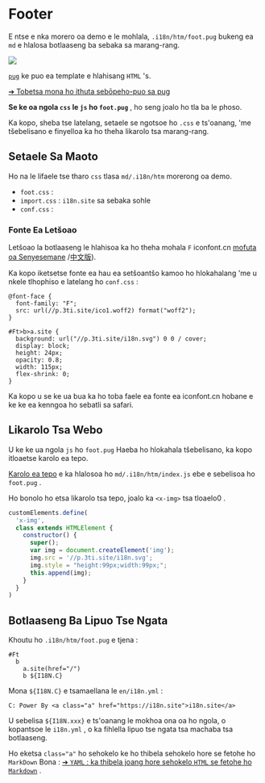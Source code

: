 # Footer

E ntse e nka morero oa demo e le mohlala, `.i18n/htm/foot.pug` bukeng ea `md` e hlalosa botlaaseng ba sebaka sa marang-rang.

![](https://p.3ti.site/1721286077.avif)

[`pug`](https://pugjs.org) ke puo ea template e hlahisang `HTML` 's.

[➔ Tobetsa mona ho ithuta sebōpeho-puo sa pug](https://pugjs.org)

**Se ke oa ngola `css` le `js` ho `foot.pug`** , ho seng joalo ho tla ba le phoso.

Ka kopo, sheba tse latelang, setaele se ngotsoe ho `.css` e ts'oanang, 'me tšebelisano e finyelloa ka ho theha likarolo tsa marang-rang.

## Setaele Sa Maoto

Ho na le lifaele tse tharo `css` tlasa `md/.i18n/htm` morerong oa demo.

* `foot.css` :
* `import.css` : `i18n.site` sa sebaka sohle
* `conf.css` :

### Fonte Ea Letšoao

Letšoao la botlaaseng le hlahisoa ka ho theha mohala `F` iconfont.cn [mofuta oa Senyesemane](https://www.iconfont.cn/?lang=en-us) /[中文版](https://www.iconfont.cn/?lang=zh)).

Ka kopo iketsetse fonte ea hau ea setšoantšo kamoo ho hlokahalang 'me u nkele tlhophiso e latelang ho `conf.css` :

```
@font-face {
  font-family: "F";
  src: url(//p.3ti.site/ico1.woff2) format("woff2");
}

#Ft>b>a.site {
  background: url("//p.3ti.site/i18n.svg") 0 0 / cover;
  display: block;
  height: 24px;
  opacity: 0.8;
  width: 115px;
  flex-shrink: 0;
}
```

Ka kopo u se ke ua bua ka ho toba faele ea fonte ea iconfont.cn hobane e ke ke ea kenngoa ho sebatli sa safari.

## Likarolo Tsa Webo

U ke ke ua ngola `js` ho `foot.pug` Haeba ho hlokahala tšebelisano, ka kopo itloaetse karolo ea tepo.

[Karolo ea tepo](https://www.freecodecamp.org/news/build-your-first-web-component/) e ka hlalosoa ho `md/.i18n/htm/index.js` ebe e sebelisoa ho `foot.pug` .

Ho bonolo ho etsa likarolo tsa tepo, joalo ka `<x-img>` tsa tloaelo0 .

```js
customElements.define(
  'x-img',
  class extends HTMLElement {
    constructor() {
      super();
      var img = document.createElement('img');
      img.src = '//p.3ti.site/i18n.svg';
      img.style = "height:99px;width:99px;";
      this.append(img);
    }
  }
)
```

## Botlaaseng Ba Lipuo Tse Ngata

Khoutu ho `.i18n/htm/foot.pug` e tjena :

```
#Ft
  b
    a.site(href="/")
    b ${I18N.C}
```

Mona `${I18N.C}` e tsamaellana le `en/i18n.yml` :

```
C: Power By <a class="a" href="https://i18n.site">i18n.site</a>
```

U sebelisa `${I18N.xxx}` e ts'oanang le mokhoa ona oa ho ngola, o kopantsoe le `i18n.yml` , o ka fihlella lipuo tse ngata tsa machaba tsa botlaaseng.

Ho eketsa `class="a"` ho sehokelo ke ho thibela sehokelo hore se fetohe ho `MarkDown` Bona :
 [➔ `YAML` : ka thibela joang hore sehokelo `HTML` se fetohe ho `Markdown`](/i18/qa#H2) .